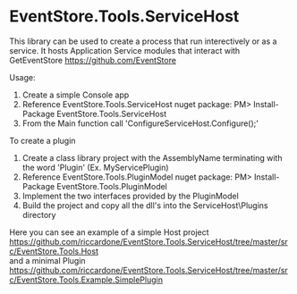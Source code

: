 # EventStore.Tools.ServiceHost
This library can be used to create a process that run interectively or as a service. It hosts Application Service modules that interact with GetEventStore https://github.com/EventStore  
  
Usage:  
1) Create a simple Console app  
2) Reference EventStore.Tools.ServiceHost nuget package: PM> Install-Package EventStore.Tools.ServiceHost  
3) From the Main function call 'ConfigureServiceHost.Configure();' 

To create a plugin  
1) Create a class library project with the AssemblyName terminating with the word 'Plugin' (Ex. MyServicePlugin)  
2) Reference EventStore.Tools.PluginModel nuget package: PM> Install-Package EventStore.Tools.PluginModel  
3) Implement the two interfaces provided by the PluginModel  
4) Build the project and copy all the dll's into the ServiceHost\Plugins directory  
  
Here you can see an example of a simple Host project   https://github.com/riccardone/EventStore.Tools.ServiceHost/tree/master/src/EventStore.Tools.Host  
and a minimal Plugin  
https://github.com/riccardone/EventStore.Tools.ServiceHost/tree/master/src/EventStore.Tools.Example.SimplePlugin 
